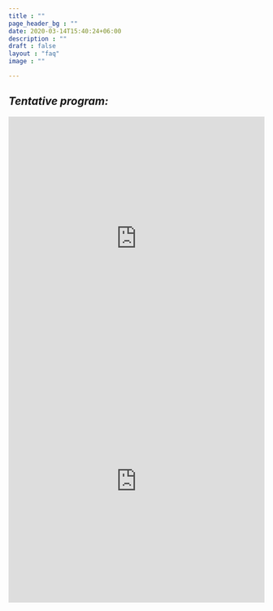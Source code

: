 ```yaml
---
title : ""
page_header_bg : ""
date: 2020-03-14T15:40:24+06:00
description : ""
draft : false
layout : "faq"
image : ""

---
```


## _Tentative program:_ 

<style>
.container {
  position: relative;
  width: 100%;
  overflow: hidden;
  padding-top: 95%; /* 75% = 4:3 Aspect Ratio */
}

.responsive-iframe {
  position: absolute;
  top: 0;
  left: 0;
  bottom: 0;
  right: 0;
  width: 100%;
  height: 100%;
  border: none;
}
</style>

<div class="container">
  <iframe class="responsive-iframe" src="https://monosnap.com/image/RVmmymfn3WJri7LCUKLHOrtkyzE6fK"></iframe>
</div>

<div class="container">
  <iframe class="responsive-iframe" src="https://monosnap.com/image/CjPoFvfkzr7dV0EFzTK9miIxQyn39C"></iframe>
</div>
